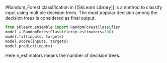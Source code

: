 #Random_Forest classification in [[SkLearn Library]] is a method to classify input using multiple decision trees.
The most popular decision among the decision trees is considered as final output.
```python
from sklearn.ensemble import RandomForestClassifier
model = RandomForestClassifier(n_estimators=100)
model.fit(inputs, targets)
model.score(inputs, targets)
model.predict(inputs)
```
Here n_estimators means the number of decision trees.